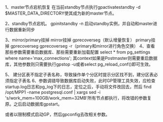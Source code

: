 1、master节点宕机恢复
在当前standby节点执行gpactivatestandby -d $MASTER_DATA_DIRECTORY使其成为新的master节点。

2、standby节点宕机。
gpinitstandby -n 启动standby实例，并自动和master进行数据重新同步

3、mirror/primary挂掉
  mirror挂掉
    gprecoverseg（默认增量恢复）
  primary挂掉
    gprecoverseg
    gprecoverseg -r（primary和mirror进行角色交换）
 4、查看那些参数需要重启数据库、那些需要重新加载配置
   select * from pg_settings where name='max_connections';
   其context如果是Postmaster则需要重启数据库，其他参数则只需要执行gpstop -u或者select pg_reload_conf()即可生效。

 5、 建分区表不指定子表名称，导致操作单个分区时提示分区找不到，建分区表必须指定子表名
 6、参数调错导致数据库启动失败，此时GP管理工具失效，应检查startup.log日志和pg_log下的日志，定位之后，手动将文件改回去，然后
find /opt/MPP1 -name postgresql.conf | xargs sed -i 's/work_mem=100GB/work_mem=32MB'所有节点都执行，将改错的参数复原。之后启动数据库gpstart。

或者以限制模式启动GP，然后gpconfig去改相关参数。